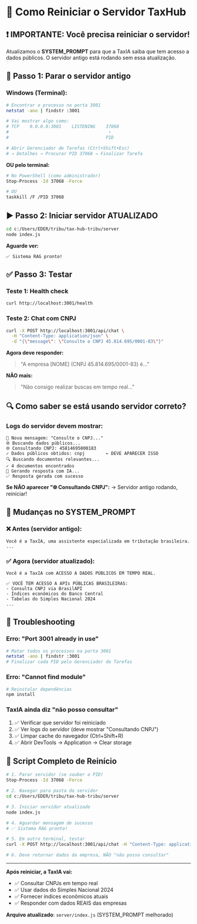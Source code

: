 # 🔄 Como Reiniciar o Servidor TaxHub

## ❗ IMPORTANTE: Você precisa reiniciar o servidor!

Atualizamos o **SYSTEM_PROMPT** para que a TaxIA saiba que tem acesso a dados públicos. O servidor antigo está rodando sem essa atualização.

## 🛑 Passo 1: Parar o servidor antigo

### Windows (Terminal):

```bash
# Encontrar o processo na porta 3001
netstat -ano | findstr :3001

# Vai mostrar algo como:
# TCP    0.0.0.0:3001    LISTENING    37068
#                                      ↑
#                                     PID

# Abrir Gerenciador de Tarefas (Ctrl+Shift+Esc)
# → Detalhes → Procurar PID 37068 → Finalizar Tarefa
```

**OU pelo terminal:**

```bash
# No PowerShell (como administrador)
Stop-Process -Id 37068 -Force

# OU
taskkill /F /PID 37068
```

## ▶️ Passo 2: Iniciar servidor ATUALIZADO

```bash
cd c:/Users/EDER/tribu/tax-hub-tribu/server
node index.js
```

**Aguarde ver:**
```
✅ Sistema RAG pronto!
```

## ✅ Passo 3: Testar

### Teste 1: Health check
```bash
curl http://localhost:3001/health
```

### Teste 2: Chat com CNPJ
```bash
curl -X POST http://localhost:3001/api/chat \
  -H "Content-Type: application/json" \
  -d "{\"message\": \"Consulte o CNPJ 45.814.695/0001-83\"}"
```

**Agora deve responder:**
> "A empresa [NOME] (CNPJ 45.814.695/0001-83) é..."

**NÃO mais:**
> "Não consigo realizar buscas em tempo real..."

## 🔍 Como saber se está usando servidor correto?

### Logs do servidor devem mostrar:

```
💬 Nova mensagem: "Consulte o CNPJ..."
🌐 Buscando dados públicos...
🌐 Consultando CNPJ: 45814695000183
✓ Dados públicos obtidos: cnpj        ← DEVE APARECER ISSO
🔍 Buscando documentos relevantes...
✓ 4 documentos encontrados
🤖 Gerando resposta com IA...
✅ Resposta gerada com sucesso
```

**Se NÃO aparecer "🌐 Consultando CNPJ":**
→ Servidor antigo rodando, reiniciar!

## 📝 Mudanças no SYSTEM_PROMPT

### ❌ Antes (servidor antigo):
```
Você é a TaxIA, uma assistente especializada em tributação brasileira.
...
```

### ✅ Agora (servidor atualizado):
```
Você é a TaxIA com ACESSO A DADOS PÚBLICOS EM TEMPO REAL.

✅ VOCÊ TEM ACESSO A APIs PÚBLICAS BRASILEIRAS:
- Consulta CNPJ via BrasilAPI
- Índices econômicos do Banco Central
- Tabelas do Simples Nacional 2024
...
```

## 🐛 Troubleshooting

### Erro: "Port 3001 already in use"

```bash
# Matar todos os processos na porta 3001
netstat -ano | findstr :3001
# Finalizar cada PID pelo Gerenciador de Tarefas
```

### Erro: "Cannot find module"

```bash
# Reinstalar dependências
npm install
```

### TaxIA ainda diz "não posso consultar"

1. ✅ Verificar que servidor foi reiniciado
2. ✅ Ver logs do servidor (deve mostrar "Consultando CNPJ")
3. ✅ Limpar cache do navegador (Ctrl+Shift+R)
4. ✅ Abrir DevTools → Application → Clear storage

## 🚀 Script Completo de Reinício

```bash
# 1. Parar servidor (se souber o PID)
Stop-Process -Id 37068 -Force

# 2. Navegar para pasta do servidor
cd c:/Users/EDER/tribu/tax-hub-tribu/server

# 3. Iniciar servidor atualizado
node index.js

# 4. Aguardar mensagem de sucesso
# ✅ Sistema RAG pronto!

# 5. Em outro terminal, testar
curl -X POST http://localhost:3001/api/chat -H "Content-Type: application/json" -d "{\"message\":\"Consulte CNPJ 45.814.695/0001-83\"}"

# 6. Deve retornar dados da empresa, NÃO "não posso consultar"
```

---

**Após reiniciar, a TaxIA vai:**
- ✅ Consultar CNPJs em tempo real
- ✅ Usar dados do Simples Nacional 2024
- ✅ Fornecer índices econômicos atuais
- ✅ Responder com dados REAIS das empresas

**Arquivo atualizado**: `server/index.js` (SYSTEM_PROMPT melhorado)
